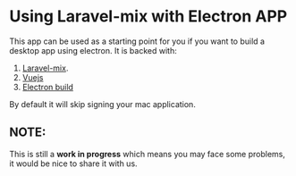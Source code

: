 # Using Laravel-mix with Electron APP 


This app can be used as a starting point for you if you want to build a desktop app using electron.
It is backed with:
1. [Laravel-mix](https://laravel-mix.com).
2. [Vuejs](http://vuejs.org/)
3. [Electron build](https://www.electron.build)

By default it will skip signing your mac application.


## NOTE:

This is still a **work in progress** which means you may face some problems, it would be nice to share it with us.
